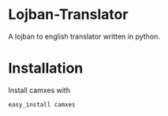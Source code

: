 Lojban-Translator
=================

A lojban to english translator written in python.




Installation
============

Install camxes with
   
    easy_install camxes
